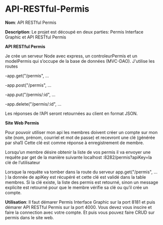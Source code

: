 # API-RESTful-Permis
**Nom**: API RESTful Permis

**Description**: Le projet est découpé en deux parties: Permis Interface Graphic et API RESTful Permis

**API RESTful Permis**

Je crée un serveur Node avec express, un controleurPermis et un modelPermis
qui s’occupe de la base de données (MVC-DAO). J'utilise les routes

-app.get("/permis", …

-app.post("/permis", …

-app.put("/permis/:id", …

-app.delete("/permis/:id", …

Les réponses de l’API seront retournées au client en format JSON.

**Site Web Permis**

Pour pouvoir utiliser mon api les membres doivent créer un compte sur mon site (nom,
prénom, courriel et mot de passe) et recevront une clé (générée par sha1)
Cette clé est comme réponse à enregistrement de membre.

Lorsqu’un membre désire obtenir la liste de vos permis il va envoyer une
requête par get de la manière suivante
localhost :8282/permis?apiKey=la clé de l’utilisateur

Lorsque la requête va tomber dans la route du serveur app.get("/permis", … )
la donnée de apiKey est récupéré et cette clé est validé dans la table membres. Si la clé existe, 
la liste des permis est retourné, sinon un message explicite est retourné
pour que le membre vérifie sa clé ou qu’il crée un compte.

**Utilisation**: Il faut démarer Permis Interface Graphic sur la port 8181 et puis démarer API RESTful Permis sur la port 4000. 
Vous devez vous inscire et faire la connection avec votre compte. Et puis vous pouvez faire CRUD sur permis dans le site web.
